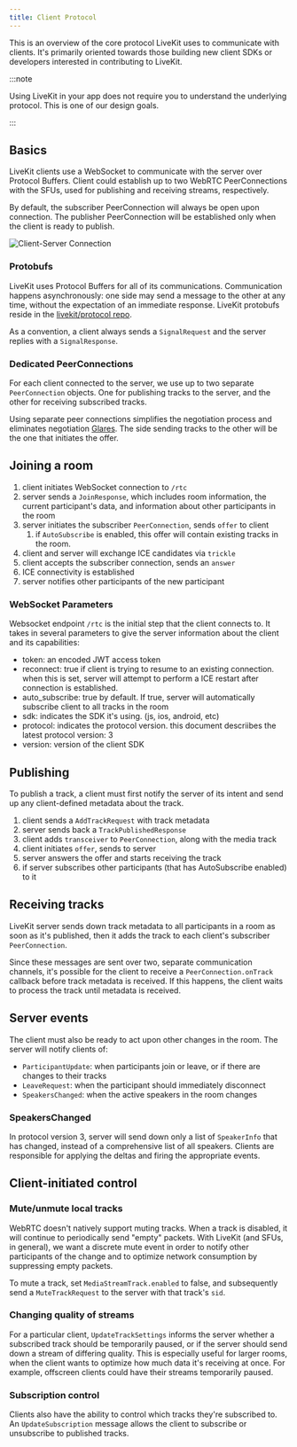 ```yaml
---
title: Client Protocol
---
```


This is an overview of the core protocol LiveKit uses to communicate with clients. It's primarily oriented towards those building new client SDKs or developers interested in contributing to LiveKit.

:::note

Using LiveKit in your app does not require you to understand the underlying protocol. This is one of our design goals.

:::

## Basics

LiveKit clients use a WebSocket to communicate with the server over Protocol Buffers. Client could establish up to two WebRTC PeerConnections with the SFUs, used for publishing and receiving streams, respectively.

By default, the subscriber PeerConnection will always be open upon connection. The publisher PeerConnection will be established only when the client is ready to publish.

![Client-Server Connection](/img/client-server-connection.svg)

### Protobufs

LiveKit uses Protocol Buffers for all of its communications. Communication happens asynchronously: one side may send a message to the other at any time, without the expectation of an immediate response. LiveKit protobufs reside in the [livekit/protocol repo](https://github.com/livekit/protocol).

As a convention, a client always sends a `SignalRequest` and the server replies with a `SignalResponse`.

### Dedicated PeerConnections

For each client connected to the server, we use up to two separate `PeerConnection` objects. One for publishing tracks to the server, and the other for receiving subscribed tracks.

Using separate peer connections simplifies the negotiation process and eliminates negotiation [Glares](https://www.ietf.org/proceedings/82/slides/rtcweb-10.pdf). The side sending tracks to the other will be the one that initiates the offer.

## Joining a room

1. client initiates WebSocket connection to `/rtc`
2. server sends a `JoinResponse`, which includes room information, the current participant's data, and information about other participants in the room
3. server initiates the subscriber `PeerConnection`, sends `offer` to client
   1. if `AutoSubscribe` is enabled, this offer will contain existing tracks in the room.
4. client and server will exchange ICE candidates via `trickle`
5. client accepts the subscriber connection, sends an `answer`
6. ICE connectivity is established
7. server notifies other participants of the new participant

### WebSocket Parameters

Websocket endpoint `/rtc` is the initial step that the client connects to. It takes in several parameters to give the server information about the client and its capabilities:

* token: an encoded JWT access token
* reconnect: true if client is trying to resume to an existing connection. when this is set, server will attempt to perform a ICE restart after connection is established.
* auto_subscribe: true by default. If true, server will automatically subscribe client to all tracks in the room
* sdk: indicates the SDK it's using. (js, ios, android, etc)
* protocol: indicates the protocol version. this document descriibes the latest protocol version: 3
* version: version of the client SDK

## Publishing

To publish a track, a client must first notify the server of its intent and send up any client-defined metadata about the track.

1. client sends a `AddTrackRequest` with track metadata
2. server sends back a `TrackPublishedResponse`
3. client adds `transceiver` to `PeerConnection`, along with the media track
4. client initiates `offer`, sends to server
5. server answers the offer and starts receiving the track
6. if server subscribes other participants (that has AutoSubscribe enabled) to it

## Receiving tracks

LiveKit server sends down track metadata to all participants in a room as soon as it's published, then it adds the track to each client's subscriber `PeerConnection`.

Since these messages are sent over two, separate communication channels, it's possible for the client to receive a `PeerConnection.onTrack` callback before track metadata is received. If this happens, the client waits to process the track until metadata is received.

## Server events

The client must also be ready to act upon other changes in the room. The server will notify clients of:

* `ParticipantUpdate`: when participants join or leave, or if there are changes to their tracks
* `LeaveRequest`: when the participant should immediately disconnect
* `SpeakersChanged`: when the active speakers in the room changes

### SpeakersChanged

In protocol version 3, server will send down only a list of `SpeakerInfo` that has changed, instead of a comprehensive list of all speakers. Clients are responsible for applying the deltas and firing the appropriate events.

## Client-initiated control

### Mute/unmute local tracks

WebRTC doesn't natively support muting tracks. When a track is disabled, it will continue to periodically send "empty" packets. With LiveKit (and SFUs, in general), we want a discrete mute event in order to notify other participants of the change and to optimize network consumption by suppressing empty packets.

To mute a track, set `MediaStreamTrack.enabled` to false, and subsequently send a `MuteTrackRequest` to the server with that track's `sid`.

### Changing quality of streams

For a particular client, `UpdateTrackSettings` informs the server whether a subscribed track should be temporarily paused, or if the server should send down a stream of differing quality. This is especially useful for larger rooms, when the client wants to optimize how much data it's receiving at once. For example, offscreen clients could have their streams temporarily paused.

### Subscription control

Clients also have the ability to control which tracks they're subscribed to. An `UpdateSubscription` message allows the client to subscribe or unsubscribe to published tracks.
